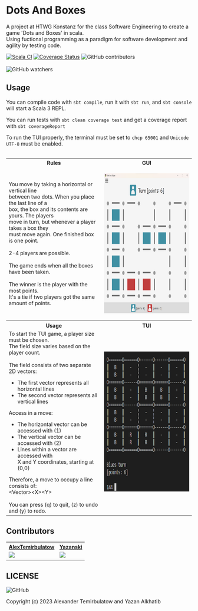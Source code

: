 # Dots And Boxes

A project at HTWG Konstanz for the class Software Engineering to create a game 'Dots and Boxes' in scala. <br>
Using fuctional programming as a paradigm for software development and agility by testing code. <br>

[![Scala CI](https://github.com/AlexTemirbulatow/de.htwg.se.DotsAndBoxes/actions/workflows/scala.yml/badge.svg?branch=developer)](https://github.com/AlexTemirbulatow/de.htwg.se.DotsAndBoxes/actions/workflows/scala.yml)
[![Coverage Status](https://coveralls.io/repos/github/AlexTemirbulatow/de.htwg.se.DotsAndBoxes/badge.svg?branch=developer)](https://coveralls.io/github/AlexTemirbulatow/de.htwg.se.DotsAndBoxes?branch=developer)
<img alt="GitHub contributors" src="https://img.shields.io/github/contributors/AlexTemirbulatow/de.htwg.se.DotsAndBoxes">
<br><br>
<img alt="GitHub watchers" src="https://img.shields.io/github/watchers/AlexTemirbulatow/de.htwg.se.DotsAndBoxes?style=social">

## Usage
You can compile code with `sbt compile`, run it with `sbt run`, and `sbt console` will start a Scala 3 REPL.

You can run tests with `sbt clean coverage test` and get a coverage report with `sbt coverageReport`

To run the TUI properly, the terminal must be set to `chcp 65001` and `Unicode UTF-8` must be enabled.
<br><br>

<table>
    <tr><th>Rules</th><th>GUI</th></tr>
    <tr><td>You move by taking a horizontal or vertical line <br>
            between two dots. When you place the last line of a <br>
            box, the box and its contents are yours. The players <br>
            move in turn, but whenever a player takes a box they <br>
            must move again. One finished box is one point. 
            <br><br>
            2-4 players are possible.
            <br><br>
            The game ends when all the boxes have been taken.
            <br><br>
            The winner is the player with the most points. <br>
            It's a tie if two players got the same amount of points. 
    </td><td><p align="center">
             <img src="https://github.com/AlexTemirbulatow/de.htwg.se.DotsAndBoxes/blob/developer/src/resources/5_DotsAndBoxesGUI.png" width="390" height="380"></a></td></tr>
    <tr><th>Usage</th><th>TUI</th></tr>
    <tr><td>To start the TUI game, a player size must be chosen. <br>
            The field size varies based on the player count.
            <br><br>
            The field consists of two separate 2D vectors: <br>
            <ul>
                <li>The first vector represents all horizontal lines</li>
                <li>The second vector represents all vertical lines</li>
            </ul>
            Access in a move:
            <ul>
                <li>The horizontal vector can be accessed with (1)</li>
                <li>The vertical vector can be accessed with (2)</li>
                <li>Lines within a vector are accessed with<br>X and Y coordinates, starting at (0,0)</li>
            </ul>
            Therefore, a move to occupy a line consists of: <br>
            &lt;Vector&gt;&lt;X&gt;&lt;Y&gt;
            <br><br>
            You can press (q) to quit, (z) to undo and (y) to redo.
    </td><td><p align="center">
             <img src="https://github.com/AlexTemirbulatow/de.htwg.se.DotsAndBoxes/blob/developer/src/resources/5_DotsAndBoxesTUI.png" width="390" height="380"></a></td></tr>
</table>

## Contributors
<table>
    <tr><th><a href="https://github.com/AlexTemirbulatow">AlexTemirbulatow</a></th><th><a href="https://github.com/Yazanski">Yazanski</a></th></tr>
    <tr><td><a href="https://git.io/streak-stats"><img src="https://streak-stats.demolab.com?user=AlexTemirbulatow&theme=dark"/></a></td><td><a href="https://git.io/streak-stats"><img src="https://streak-stats.demolab.com?user=Yazanski&theme=dark"/></a></td></tr>
</table>



## LICENSE
<img alt="GitHub" src="https://img.shields.io/github/license/AlexTemirbulatow/de.htwg.se.dotsandboxes">

Copyright (c) 2023 Alexander Temirbulatow and Yazan Alkhatib

